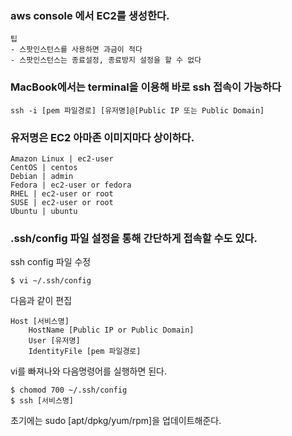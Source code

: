 ### aws console 에서 EC2를 생성한다.

    팁
    - 스팟인스턴스를 사용하면 과금이 적다
    - 스팟인스턴스는 종료설정, 종료방지 설정을 할 수 없다
    
### MacBook에서는 terminal을 이용해 바로 ssh 접속이 가능하다

    ssh -i [pem 파일경로] [유저명]@[Public IP 또는 Public Domain]
    
### 유저명은 EC2 아마존 이미지마다 상이하다.

    Amazon Linux | ec2-user
    CentOS | centos
    Debian | admin
    Fedora | ec2-user or fedora
    RHEL | ec2-user or root
    SUSE | ec2-user or root
    Ubuntu | ubuntu
   
### .ssh/config 파일 설정을 통해 간단하게 접속할 수도 있다.

ssh config 파일 수정

    $ vi ~/.ssh/config
    
다음과 같이 편집

    Host [서비스명]
        HostName [Public IP or Public Domain]
        User [유저명]
        IdentityFile [pem 파일경로]

vi를 빠져나와 다음명령어를 실행하면 된다.

    $ chomod 700 ~/.ssh/config
    $ ssh [서비스명]
    
    
초기에는 sudo [apt/dpkg/yum/rpm]을 업데이트해준다.
